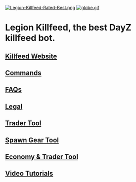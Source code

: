 [![Legion-Killfeed-Rated-Best.png](https://i.postimg.cc/5NGsshBK/Legion-Killfeed-Rated-Best.png)](https://postimg.cc/hfL8j33V) [![globe.gif](https://i.postimg.cc/2yjwBVjK/globe.gif)](https://postimg.cc/ph78wVFf)

# Legion Killfeed, the best DayZ killfeed bot.
## [Killfeed Website](https://killfeed.co/)
## [Commands](https://killfeed.co/commands)
## [FAQs](https://killfeed.co/faq)
## [Legal](https://killfeed.co/legal)
## [Trader Tool](https://killfeed.co/shoppi)
## [Spawn Gear Tool](https://killfeed.co/spawn-gear-tool)
## [Economy & Trader Tool](https://killfeed.co/tools)
## [Video Tutorials](https://killfeed.co/videos)

